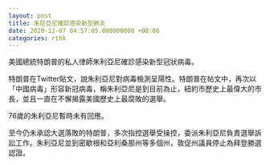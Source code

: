 ```yaml
---
layout: post
title: 朱尼亞尼確診感染新型肺炎
date: 2020-12-07 04:57:05.000000000 +08:00
categories: rthk
---
```


美國總統特朗普的私人律師朱利亞尼確診感染新型冠狀病毒。

特朗普在Twitter貼文，說朱利亞尼對病毒檢測呈陽性。特朗普在帖文中，再次以「中國病毒」形容新冠病毒，稱朱利亞尼是到目前為止，紐約市歷史上最偉大的市長，並且一直在不懈揭露美國歷史上最腐敗的選舉。

76歲的朱利亞尼暫時未有回應。

至今仍未承認大選落敗的特朗普，多次指控選舉受操控，委派朱利亞尼負責選舉訴訟工作。朱利亞尼並到密歇根和亞利桑那州等多個州，敦促州議員停止為拜登勝選認證。
